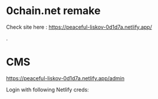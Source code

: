 # 0chain.net remake

Check site here : https://peaceful-liskov-0d1d7a.netlify.app/

.

# CMS

https://peaceful-liskov-0d1d7a.netlify.app/admin

Login with following Netlify creds:
